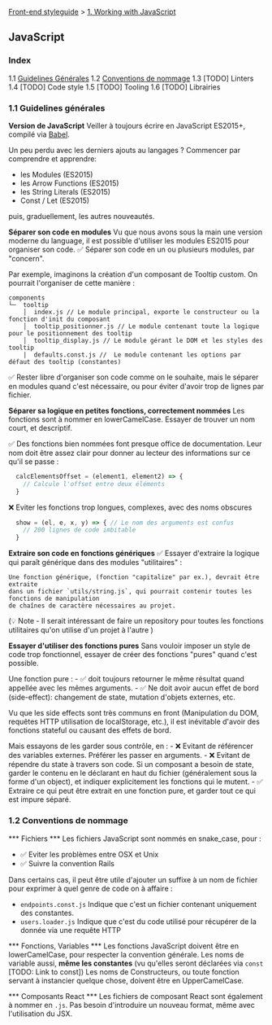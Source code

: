 [Front-end styleguide](/README.md) > [1. Working with JavaScript](/)

## JavaScript

### Index
1.1 [Guidelines Générales](#guidelines-generales)
1.2 [Conventions de nommage](#conventions-de-nommage)
1.3 [TODO] Linters
1.4 [TODO] Code style
1.5 [TODO] Tooling
1.6 [TODO] Librairies

### 1.1 Guidelines générales

**Version de JavaScript**
Veiller à toujours écrire en JavaScript ES2015+, compilé via [Babel](https://babeljs.io/).

Un peu perdu avec les derniers ajouts au langages ? Commencer par comprendre et apprendre:

- les Modules (ES2015)
- les Arrow Functions (ES2015)
- les String Literals (ES2015)
- Const / Let (ES2015)

puis, graduellement, les autres nouveautés.

**Séparer son code en modules**
Vu que nous avons sous la main une version moderne du language, il est possible d'utiliser les modules ES2015 pour organiser son code.
:white_check_mark: Séparer son code en un ou plusieurs modules, par "concern". 

Par exemple, imaginons la création d'un composant de Tooltip custom.
On pourrait l'organiser de cette manière :

```
components
└─  tooltip
    │  index.js // Le module principal, exporte le constructeur ou la fonction d'init du composant
    │  tooltip_positionner.js // Le module contenant toute la logique pour le positionnement des tooltip
    │  tooltip_display.js // Le module gérant le DOM et les styles des tooltip
    |  defaults.const.js //  Le module contenant les options par défaut des tooltip (constantes)
```

:white_check_mark: Rester libre d'organiser son code comme on le souhaite, mais le séparer en modules quand c'est nécessaire,
ou pour éviter d'avoir trop de lignes par fichier.

**Séparer sa logique en petites fonctions, correctement nommées**
  Les fonctions sont à nommer en lowerCamelCase. Essayer de trouver un nom court, et descriptif.
  
  :white_check_mark: Des fonctions bien nommées font presque office de documentation.
  Leur nom doit être assez clair pour donner au lecteur des informations sur ce qu'il se passe :
  
  ```js
    calcElementsOffset = (element1, element2) => {
      // Calcule l'offset entre deux éléments
    }
  ```
  
  :x: Eviter les fonctions trop longues, complexes, avec des noms obscures
  ```js
    show = (el, e, x, y) => { // Le nom des arguments est confus
      // 200 lignes de code imbitable
    }
  ```

**Extraire son code en fonctions génériques**
  :white_check_mark: Essayer d'extraire la logique qui paraît générique dans des modules "utilitaires" :
  ```
  Une fonction générique, (fonction "capitalize" par ex.), devrait être extraite
  dans un fichier `utils/string.js`, qui pourrait contenir toutes les fonctions de manipulation
  de chaînes de caractère nécessaires au projet.
  ```
  
  (:bulb: Note - Il serait intéressant de faire un repository pour toutes les fonctions utilitaires
   qu'on utilise d'un projet à l'autre )
  

**Essayer d'utiliser des fonctions pures**
Sans vouloir imposer un style de code trop fonctionnel, essayer de créer des fonctions "pures" quand c'est possible.

Une fonction pure :
    - :white_check_mark: doit toujours retourner le même résultat quand appellée avec les mêmes arguments.
    - :white_check_mark: Ne doit avoir aucun effet de bord (side-effect): changement de state, mutation d'objets externes, etc.

Vu que les side effects sont très communs en front (Manipulation du DOM, requêtes HTTP utilisation de localStorage, etc.),
il est inévitable d'avoir des fonctions stateful ou causant des effets de bord.

Mais essayons de les garder sous contrôle, en :
    - :x: Evitant de référencer des variables externes. Préférer les passer en arguments.
    - :x: Evitant de répendre du state à travers son code. Si un composant a besoin de state, garder le contenu
      en le déclarant en haut du fichier (généralement sous la forme d'un object), et indiquer explicitement les fonctions qui le mutent.
    - :white_check_mark: Extraire ce qui peut être extrait en une fonction pure, et garder tout ce qui est impure séparé.

### 1.2 Conventions de nommage

*** Fichiers ***
Les fichiers JavaScript sont nommés en snake_case, pour :
- :white_check_mark: Eviter les problèmes entre OSX et Unix
- :white_check_mark: Suivre la convention Rails

Dans certains cas, il peut être utile d'ajouter un suffixe à un nom de fichier pour exprimer à quel genre de code on à affaire :
- `endpoints.const.js` Indique que c'est un fichier contenant uniquement des constantes.
- `users.loader.js` Indique que c'est du code utilisé pour récupérer de la donnée via une requête HTTP

*** Fonctions, Variables ***
Les fonctions JavaScript doivent être en lowerCamelCase, pour respecter la convention générale.
Les noms de variable aussi, **même les constantes** (vu qu'elles seront déclarées via `const` [TODO: Link to const])
Les noms de Constructeurs, ou toute fonction servant à instancier quelque chose, doivent être en UpperCamelCase.

*** Composants React ***
Les fichiers de composant React sont également à nommer en `.js`. Pas besoin d'introduire un nouveau format, même avec l'utilisation du JSX.


